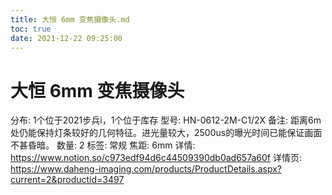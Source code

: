 ```yaml
---
title: 大恒 6mm 变焦摄像头.md
toc: true
date: 2021-12-22 09:25:00
---
```

# 大恒 6mm 变焦摄像头

分布: 1个位于2021步兵i，1个位于库存
型号: HN-0612-2M-C1/2X
备注: 距离6m处仍能保持灯条较好的几何特征。进光量较大，2500us的曝光时间已能保证画面不甚昏暗。
数量: 2
标签: 常规
焦距: 6mm
详情: https://www.notion.so/c973edf94d6c44509390db0ad657a60f
详情页: https://www.daheng-imaging.com/products/ProductDetails.aspx?current=2&productid=3497